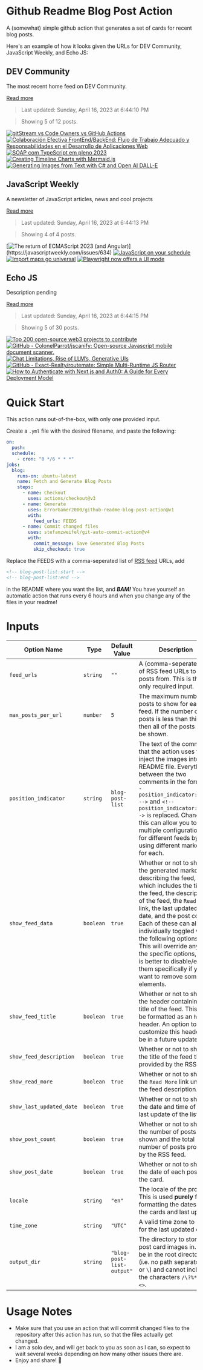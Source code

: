 # Github Readme Blog Post Action

A (somewhat) simple github action that generates a set of cards for recent blog posts.

Here's an example of how it looks given the URLs for DEV Community, JavaScript Weekly, and Echo JS:

<!-- post-list:start -->
## DEV Community

The most recent home feed on DEV Community.

[Read more](https://dev.to)
> Last updated: Sunday, April 16, 2023 at 6:44:10 PM

> Showing 5 of 12 posts.

[![gitStream vs Code Owners vs GitHub Actions](https://raw.githubusercontent.com/ErrorGamer2000/github-readme-blog-post-action/main/generated_files/DEV_Community/gitStream_vs_Code_Owners_vs_GitHub_Actions.svg)](https://dev.to/linearb/gitstream-vs-code-owners-vs-github-actions-2j32)
[![Colaboración Efectiva FrontEnd/BackEnd: Flujo de Trabajo Adecuado y Responsabilidades en el Desarrollo de Aplicaciones Web](https://raw.githubusercontent.com/ErrorGamer2000/github-readme-blog-post-action/main/generated_files/DEV_Community/Colaboración_Efectiva_FrontEnd_BackEnd__Flujo_de_Trabajo_Adecuado_y_Responsabilidades_en_el_Desarrollo_de_Aplicaciones_Web.svg)](https://dev.to/dennysjmarquez/colaboracion-efectiva-frontendbackend-flujo-de-trabajo-adecuado-y-responsabilidades-en-el-desarrollo-de-aplicaciones-web-3aeo)
[![SOAP com TypeScript em pleno 2023](https://raw.githubusercontent.com/ErrorGamer2000/github-readme-blog-post-action/main/generated_files/DEV_Community/SOAP_com_TypeScript_em_pleno_2023.svg)](https://dev.to/marcopollivier/soap-com-typescript-em-pleno-2023-5ako)
[![Creating Timeline Charts with Mermaid.js](https://raw.githubusercontent.com/ErrorGamer2000/github-readme-blog-post-action/main/generated_files/DEV_Community/Creating_Timeline_Charts_with_Mermaid.js.svg)](https://dev.to/integerman/creating-timeline-charts-with-mermaidjs-2118)
[![Generating Images from Text with C# and Open AI DALL-E](https://raw.githubusercontent.com/ErrorGamer2000/github-readme-blog-post-action/main/generated_files/DEV_Community/Generating_Images_from_Text_with_C__and_Open_AI_DALL-E.svg)](https://dev.to/rmaurodev/generating-images-from-text-with-c-and-open-ai-dall-e-2o7n)


## JavaScript Weekly

A newsletter of JavaScript articles, news and cool projects

[Read more](https://javascriptweekly.com/)
> Last updated: Sunday, April 16, 2023 at 6:44:13 PM

> Showing 4 of 4 posts.

[![The return of ECMAScript 2023 (and Angular)](https://raw.githubusercontent.com/ErrorGamer2000/github-readme-blog-post-action/main/generated_files/JavaScript_Weekly/The_return_of_ECMAScript_2023_(and_Angular).svg)](https://javascriptweekly.com/issues/634)
[![JavaScript on your schedule](https://raw.githubusercontent.com/ErrorGamer2000/github-readme-blog-post-action/main/generated_files/JavaScript_Weekly/JavaScript_on_your_schedule.svg)](https://javascriptweekly.com/issues/633)
[![Import maps go universal](https://raw.githubusercontent.com/ErrorGamer2000/github-readme-blog-post-action/main/generated_files/JavaScript_Weekly/Import_maps_go_universal.svg)](https://javascriptweekly.com/issues/632)
[![Playwright now offers a UI mode](https://raw.githubusercontent.com/ErrorGamer2000/github-readme-blog-post-action/main/generated_files/JavaScript_Weekly/Playwright_now_offers_a_UI_mode.svg)](https://javascriptweekly.com/issues/631)


## Echo JS

Description pending

[Read more](
http://www.echojs.com
)
> Last updated: Sunday, April 16, 2023 at 6:44:15 PM

> Showing 5 of 30 posts.

[![
Top 200 open-source web3 projects to contribute
](https://raw.githubusercontent.com/ErrorGamer2000/github-readme-blog-post-action/main/generated_files/_Echo_JS_/_Top_200_open-source_web3_projects_to_contribute_.svg)](
https://contribute3.com/top-web3-open-source-projects
)
[![GitHub - ColonelParrot/jscanify: Open-source Javascript mobile document scanner.](https://raw.githubusercontent.com/ErrorGamer2000/github-readme-blog-post-action/main/generated_files/_Echo_JS_/GitHub_-_ColonelParrot_jscanify__Open-source_Javascript_mobile_document_scanner..svg)](https://github.com/ColonelParrot/jscanify)
[![Chat Limitations, Rise of LLM’s, Generative UIs](https://raw.githubusercontent.com/ErrorGamer2000/github-readme-blog-post-action/main/generated_files/_Echo_JS_/Chat_Limitations__Rise_of_LLM’s__Generative_UIs.svg)](https://microfrontends.substack.com/p/chat-limitations-rise-of-llms-generative)
[![GitHub - Exact-Realty/routemate: Simple Multi-Runtime JS Router](https://raw.githubusercontent.com/ErrorGamer2000/github-readme-blog-post-action/main/generated_files/_Echo_JS_/GitHub_-_Exact-Realty_routemate__Simple_Multi-Runtime_JS_Router.svg)](https://github.com/Exact-Realty/routemate)
[![How to Authenticate with Next.js and Auth0: A Guide for Every Deployment Model](https://raw.githubusercontent.com/ErrorGamer2000/github-readme-blog-post-action/main/generated_files/_Echo_JS_/How_to_Authenticate_with_Next.js_and_Auth0__A_Guide_for_Every_Deployment_Model.svg)](https://auth0.com/blog/ultimate-guide-nextjs-authentication-auth0/)


<!-- post-list:end -->

# Quick Start

This action runs out-of-the-box, with only one provided input.

Create a `.yml` file with the desired filename, and paste the following:

```yml
on:
  push:
  schedule:
    - cron: "0 */6 * * *"
jobs:
  blog:
    runs-on: ubuntu-latest
    name: Fetch and Generate Blog Posts
    steps:
      - name: Checkout
        uses: actions/checkout@v3
      - name: Generate
        uses: ErrorGamer2000/github-readme-blog-post-action@v1
        with:
          feed_urls: FEEDS
      - name: Commit changed files
        uses: stefanzweifel/git-auto-commit-action@v4
        with:
          commit_message: Save Generated Blog Posts
          skip_checkout: true
```

Replace the FEEDS with a comma-seperated list of [RSS feed](https://rss.com/blog/how-do-rss-feeds-work/) URLs, add

```md
<!-- blog-post-list:start -->
<!-- blog-post-list:end -->
```

in the README where you want the list, and **_BAM!_** You have yourself an automatic action that runs every 6 hours and when you change any of the files in your readme!

# Inputs

<table>
  <thead>
    <tr>
      <th>Option Name</th>
      <th>Type</th>
      <th>Default Value</th>
      <th>Description</th>
    </tr>
  </thead>
  <tbody>
    <tr>
      <td><code>feed_urls</code></td>
      <td><code>string</code></td>
      <td><code>""</code></td>
      <td>A (comma-seperated) list of RSS feed URLs to load posts from. This is the only required input.</td>
    </tr>
    <tr>
      <td><code>max_posts_per_url</code></td>
      <td><code>number</code></td>
      <td><code>5</code></td>
      <td>The maximum number of posts to show for each feed. If the number of posts is less than this, then all of the posts will be shown.</td>
    </tr>
    <tr>
      <td><code>position_indicator</code></td>
      <td><code>string</code></td>
      <td><code>blog-post-list</code></td>
      <td>The text of the comments that the action uses to inject the images into the README file. Everything between the two comments in the form <code>&lt;!-- position_indicator:start --&gt;</code> and <code>&lt;!-- position_indicator:end --&gt;</code> is replaced. Changing this can allow you to use multiple configurations for different feeds by using different markers for each.</td>
    </tr>
    <tr>
      <td><code>show_feed_data</code></td>
      <td><code>boolean</code></td>
      <td><code>true</code></td>
      <td>Whether or not to show the generated markdown describing the feed, which includes the title of the feed, the description of the feed, the <code>Read More</code> link, the last updated date, and the post count. Each of these can also be individually toggled with the following options. This will override any of the specific options, so it is better to disable/enable them specifically if you want to remove some elements.</td>
    </tr>
    <tr>
      <td><code>show_feed_title</code></td>
      <td><code>boolean</code></td>
      <td><code>true</code></td>
      <td>Whether or not to show the header containing the title of the feed. This will be formatted as an <code>h2</code> header. An option to customize this header will be in a future update.</td>
    </tr>
    <tr>
      <td><code>show_feed_description</code></td>
      <td><code>boolean</code></td>
      <td><code>true</code></td>
      <td>Whether or not to show the title of the feed that is provided by the RSS feed.</td>
    </tr>
    <tr>
      <td><code>show_read_more</code></td>
      <td><code>boolean</code></td>
      <td><code>true</code></td>
      <td>Whether or not to show the <code>Read More</code> link under the feed description.</td>
    </tr>
    <tr>
      <td><code>show_last_updated_date</code></td>
      <td><code>boolean</code></td>
      <td><code>true</code></td>
      <td>Whether or not to show the date and time of the last update of the list.</td>
    </tr>
    <tr>
      <td><code>show_post_count</code></td>
      <td><code>boolean</code></td>
      <td><code>true</code></td>
      <td>Whether or not to show the number of posts shown and the total number of posts provided by the RSS feed.</td>
    </tr>
    <tr>
      <td><code>show_post_date</code></td>
      <td><code>boolean</code></td>
      <td><code>true</code></td>
      <td>Whether or not to show the date of each post on the card.</td>
    </tr>
    <tr>
      <td><code>locale</code></td>
      <td><code>string</code></td>
      <td><code>"en"</code></td>
      <td>The locale of the project. This is used <strong>purely</strong> for formatting the dates of the cards and last update.</td>
    </tr>
    <tr>
      <td><code>time_zone</code></td>
      <td><code>string</code></td>
      <td><code>"UTC"</code></td>
      <td>A valid time zone to use for the last updated date.</td>
    </tr>
    <tr>
      <td><code>output_dir</code></td>
      <td><code>string</code></td>
      <td><code>"blog-post-list-output"</code></td>
      <td>The directory to store the post card images in. Must be in the root directory (i.e. no path separators <code>/</code> or <code>\</code>) and cannot include the characters <code>/\?%*:|"&lt;&gt;</code>.</td>
    </tr>
<!--
    <tr>
      <td><code></code></td>
      <td><cde></cde></td>
      <td><code></code></td>
      <td></td>
    </tr>
-->
  </tbody>
</table>

# Usage Notes

- Make sure that you use an action that will commit changed files to the repository after this action has run, so that the files actually get changed.
- I am a solo dev, and will get back to you as soon as I can, so expect to wait several weeks depending on how many other issues there are.
- Enjoy and share! 🤗
